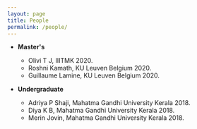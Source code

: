 ```yaml
---
layout: page
title: People
permalink: /people/
---
```

* **Master's**
  <br/>
  * Olivi T J, IIITMK 2020. 
  * Roshni Kamath, KU Leuven Belgium 2020. 
  * Guillaume Lamine, KU Leuven Belgium 2020.

* **Undergraduate**
  <br/>  
  * Adriya P Shaji, Mahatma Gandhi University Kerala 2018.
  * Diya K B, Mahatma Gandhi University Kerala 2018.
  * Merin Jovin, Mahatma Gandhi University Kerala 2018.
